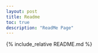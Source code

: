 ```yaml
---
layout: post
title: Readme
toc: true
description: "ReadMe Page"
---
```


{% include_relative README.md %}

